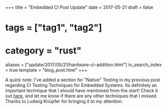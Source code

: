 +++
title = "Embedded CI Post Update"
date = 2017-05-21
draft = false
# tags = ["tag1", "tag2"]
# category = "rust"
aliases = ["update/2017/05/21/hardware-ci-addition.html"]
in_search_index = true
template = "blog_post.html"
+++

A quick note: I've added a section for "Native" Testing in my previous post regarding CI Testing Techniques for Embedded Systems. Its definitely an important technique that I should have mentioned from the start! Check it out [here](https://jamesmunns.com/update/2017/05/07/hardware-ci-overview.html), and let me know if there are any other techniques that I missed. Thanks to Ludwig Knüpfer for bringing it to my attention.

<!-- more -->
